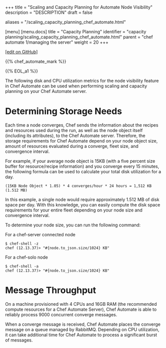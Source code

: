 +++
title = "Scaling and Capacity Planning for Automate Node Visibility"
description = "DESCRIPTION"
draft = false

aliases = "/scaling_capacity_planning_chef_automate.html"

[menu]
  [menu.docs]
    title = "Capacity Planning"
    identifier = "capacity planning/scaling_capacity_planning_chef_automate.html"
    parent = "chef automate 1/managing the server"
    weight = 20
+++    

[\[edit on
GitHub\]](https://github.com/chef/chef-web-docs/blob/master/chef_master/source/scaling_capacity_planning_chef_automate.rst)

{{% chef_automate_mark %}}

{{% EOL_a1 %}}

The following disk and CPU utilization metrics for the node visibility
feature in Chef Automate can be used when performing scaling and
capacity planning on your Chef Automate server.

Determining Storage Needs
=========================

Each time a node converges, Chef sends the information about the recipes
and resources used during the run, as well as the node object itself
(including its attributes), to the Chef Automate server. Therefore, the
storage requirements for Chef Automate depend on your node object size,
amount of resources evaluated during a converge, fleet size, and
convergence interval.

For example, if your average node object is 15KB (with a five percent
size buffer for resource/recipe information) and you converge every 15
minutes, the following formula can be used to calculate your total disk
utilization for a day.

``` none
(15KB Node Object * 1.05) * 4 converges/hour * 24 hours = 1,512 KB (1.512 MB)
```

In this example, a single node would require approximately 1.512 MB of
disk space per day. With this knowledge, you can easily compute the disk
space requirements for your entire fleet depending on your node size and
convergence interval.

To determine your node size, you can run the following command:

For a chef-server connected node

``` none
$ chef-shell -z
chef (12.13.37)> "#{node.to_json.size/1024} KB"
```

For a chef-solo node

``` none
$ chef-shell -a
chef (12.13.37)> "#{node.to_json.size/1024} KB"
```

Message Throughput
==================

On a machine provisioned with 4 CPUs and 16GB RAM (the recommended
compute resources for a Chef Automate Server), Chef Automate is able to
reliably process 9000 concurrent converge messages.

When a converge message is received, Chef Automate places the converge
message on a queue managed by RabbitMQ. Depending on CPU utilization, it
can take additional time for Chef Automate to process a significant
burst of messages.

